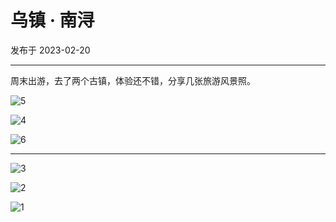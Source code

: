 # 乌镇 · 南浔

发布于 2023-02-20 
  
---


周末出游，去了两个古镇，体验还不错，分享几张旅游风景照。

![5](https://imgurl.zishu.me/images/20230220/5.3uz9n9s1vb40.webp)

![4](https://imgurl.zishu.me/images/20230220/4.stfli5b3kts.webp)

![6](https://imgurl.zishu.me/images/20230220/6.7bl6tmfcnjk0.webp)

---

![3](https://imgurl.zishu.me/images/20230220/3.l741uu2zds0.webp)

![2](https://imgurl.zishu.me/images/20230220/2.20tbphz0z734.webp)

![1](https://imgurl.zishu.me/images/20230220/1.4wizcf5db0y0.webp)
